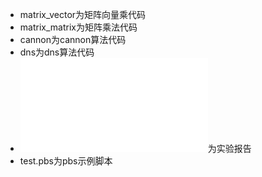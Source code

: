 - matrix_vector为矩阵向量乘代码
- matrix_matrix为矩阵乘法代码
- cannon为cannon算法代码
- dns为dns算法代码
- ![report.pdf](./report.pdf)为实验报告
- test.pbs为pbs示例脚本